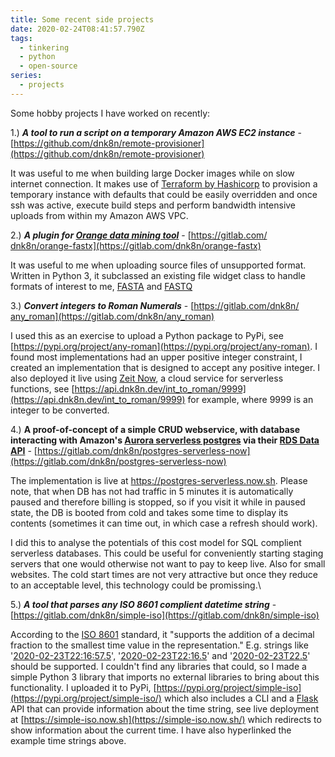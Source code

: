 ```yaml
---
title: Some recent side projects
date: 2020-02-24T08:41:57.790Z
tags:
  - tinkering
  - python
  - open-source
series:
  - projects
---
```

Some hobby projects I have worked on recently:

1.) ***A tool to run a script on a temporary Amazon AWS EC2 instance*** - [https://github.com/dnk8n/​remote-provisioner](https://github.com/dnk8n/remote-provisioner)

It was useful to me when building large Docker images while on slow internet connection. It makes use of [Terraform by Hashicorp](https://www.terraform.io) to provision a temporary instance with defaults that could be easily overridden and once ssh was active, execute build steps and perform bandwidth intensive uploads from within my Amazon AWS VPC.

2.) ***A plugin for [Orange data mining tool](https://orange.biolab.si/)*** - [https://gitlab.com/​dnk8n/orange-fastx](https://gitlab.com/dnk8n/orange-fastx)

It was useful to me when uploading source files of unsupported format. Written in Python 3, it subclassed an existing file widget class to handle formats of interest to me, [FASTA](https://en.wikipedia.org/wiki/FASTA_format) and [FASTQ](https://en.wikipedia.org/wiki/FASTQ_format)

3.) ***Convert integers to Roman Numerals*** - [https://gitlab.com/dnk8n/​any_roman](https://gitlab.com/dnk8n/any_roman)

I used this as an exercise to upload a Python package to PyPi, see [https://pypi.org/project/​any-roman](https://pypi.org/project/any-roman). I found most implementations had an upper positive integer constraint, I created an implementation that is designed to accept any positive integer. I also deployed it live using [Zeit Now](https://zeit.co/docs), a cloud service for serverless functions, see [https://api.dnk8n.dev/int_​to_roman/9999](https://api.dnk8n.dev/int_to_roman/9999) for example, where 9999 is an integer to be converted.

4.) **A proof-of-concept of a simple CRUD webservice, with database interacting with Amazon's [Aurora serverless postgres](https://aws.amazon.com/blogs/aws/amazon-aurora-postgresql-serverless-now-generally-available/) via their [RDS Data API](https://docs.aws.amazon.com/AmazonRDS/latest/AuroraUserGuide/data-api.html)** - [https://gitlab.com/​dnk8n/postgres-serverless-now](https://gitlab.com/dnk8n/postgres-serverless-now)

The implementation is live at [https://postgres-​serverless.now.sh](https://postgres-serverless.now.sh/). Please note, that when DB has not had traffic in 5 minutes it is automatically paused and therefore billing is stopped, so if you visit it while in paused state, the DB is booted from cold and takes some time to display its contents (sometimes it can time out, in which case a refresh should work).

I did this to analyse the potentials of this cost model for SQL complient serverless databases. This could be useful for conveniently starting staging servers that one would otherwise not want to pay to keep live. Also for small websites. The cold start times are not very attractive but once they reduce to an acceptable level, this technology could be promissing.\

5.) ***A tool that parses any ISO 8601 complient datetime string*** - [https://gitlab.com/dnk8n/​simple-iso](https://gitlab.com/dnk8n/simple-iso)

According to the [ISO 8601](https://en.wikipedia.org/wiki/ISO_8601) standard, it "supports the addition of a decimal fraction to the smallest time value in the representation." E.g. strings like '[2020-02-23T22:16:57.5](https://simple-iso.now.sh/8601/2020-02-23T22:16:57.5)', '[2020-02-23T22:16.5](https://simple-iso.now.sh/8601/2020-02-23T22:16.5)' and '[2020-02-23T22.5](https://simple-iso.now.sh/8601/2020-02-23T22.5)' should be supported. I couldn't find any libraries that could, so I made a simple Python 3 library that imports no external libraries to bring about this functionality. I uploaded it to PyPi, [https://pypi.org/project/​simple-iso](https://pypi.org/project/simple-iso/) which also includes a CLI and a [Flask](https://palletsprojects.com/p/flask) API that can provide information about the time string, see live deployment at [https://simple-iso.now.sh](https://simple-iso.now.sh/) which redirects to show information about the current time. I have also hyperlinked the example time strings above.
